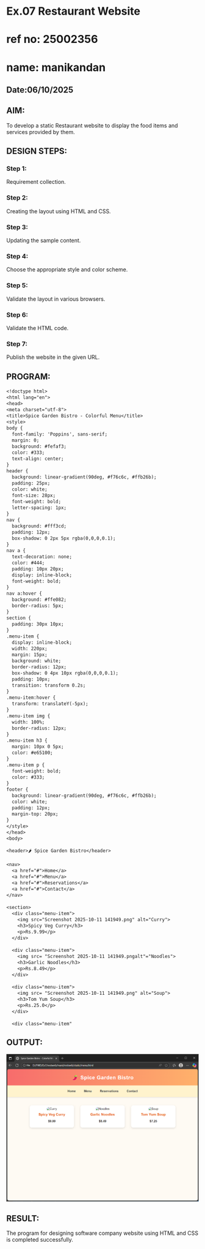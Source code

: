 # Ex.07 Restaurant Website
# ref no: 25002356
# name: manikandan
## Date:06/10/2025

## AIM:
To develop a static Restaurant website to display the food items and services provided by them.

## DESIGN STEPS:

### Step 1:
Requirement collection.

### Step 2:
Creating the layout using HTML and CSS.

### Step 3:
Updating the sample content.

### Step 4:
Choose the appropriate style and color scheme.

### Step 5:
Validate the layout in various browsers.

### Step 6:
Validate the HTML code.

### Step 7:
Publish the website in the given URL.

## PROGRAM:
```
<!doctype html>
<html lang="en">
<head>
<meta charset="utf-8">
<title>Spice Garden Bistro - Colorful Menu</title>
<style>
body {
  font-family: 'Poppins', sans-serif;
  margin: 0;
  background: #fefaf3;
  color: #333;
  text-align: center;
}
header {
  background: linear-gradient(90deg, #f76c6c, #ffb26b);
  padding: 25px;
  color: white;
  font-size: 28px;
  font-weight: bold;
  letter-spacing: 1px;
}
nav {
  background: #fff3cd;
  padding: 12px;
  box-shadow: 0 2px 5px rgba(0,0,0,0.1);
}
nav a {
  text-decoration: none;
  color: #444;
  padding: 10px 20px;
  display: inline-block;
  font-weight: bold;
}
nav a:hover {
  background: #ffe082;
  border-radius: 5px;
}
section {
  padding: 30px 10px;
}
.menu-item {
  display: inline-block;
  width: 220px;
  margin: 15px;
  background: white;
  border-radius: 12px;
  box-shadow: 0 4px 10px rgba(0,0,0,0.1);
  padding: 10px;
  transition: transform 0.2s;
}
.menu-item:hover {
  transform: translateY(-5px);
}
.menu-item img {
  width: 100%;
  border-radius: 12px;
}
.menu-item h3 {
  margin: 10px 0 5px;
  color: #e65100;
}
.menu-item p {
  font-weight: bold;
  color: #333;
}
footer {
  background: linear-gradient(90deg, #f76c6c, #ffb26b);
  color: white;
  padding: 12px;
  margin-top: 20px;
}
</style>
</head>
<body>

<header>🌶️ Spice Garden Bistro</header>

<nav>
  <a href="#">Home</a>
  <a href="#">Menu</a>
  <a href="#">Reservations</a>
  <a href="#">Contact</a>
</nav>

<section>
  <div class="menu-item">
    <img src="Screenshot 2025-10-11 141949.png" alt="Curry">
    <h3>Spicy Veg Curry</h3>
    <p>Rs.9.99</p>
  </div>

  <div class="menu-item">
    <img src= "Screenshot 2025-10-11 141949.pngalt"="Noodles">
    <h3>Garlic Noodles</h3>
    <p>Rs.8.49</p>
  </div>

  <div class="menu-item">
    <img src= "Screenshot 2025-10-11 141949.png" alt="Soup">
    <h3>Tom Yum Soup</h3>
    <p>Rs.25.0</p>
  </div>

  <div class="menu-item"

```

## OUTPUT:

![alt text](<Screenshot 2025-10-11 141949.png>)

## RESULT:
The program for designing software company website using HTML and CSS is completed successfully.
